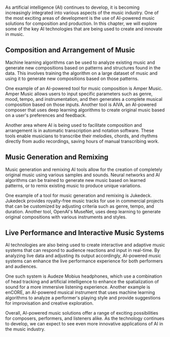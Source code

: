 
As artificial intelligence (AI) continues to develop, it is becoming increasingly integrated into various aspects of the music industry. One of the most exciting areas of development is the use of AI-powered music solutions for composition and production. In this chapter, we will explore some of the key AI technologies that are being used to create and innovate in music.

Composition and Arrangement of Music
------------------------------------

Machine learning algorithms can be used to analyze existing music and generate new compositions based on patterns and structures found in the data. This involves training the algorithm on a large dataset of music and using it to generate new compositions based on those patterns.

One example of an AI-powered tool for music composition is Amper Music. Amper Music allows users to input specific parameters such as genre, mood, tempo, and instrumentation, and then generates a complete musical composition based on those inputs. Another tool is AIVA, an AI-powered composer that uses deep learning algorithms to create original music based on a user's preferences and feedback.

Another area where AI is being used to facilitate composition and arrangement is in automatic transcription and notation software. These tools enable musicians to transcribe their melodies, chords, and rhythms directly from audio recordings, saving hours of manual transcribing work.

Music Generation and Remixing
-----------------------------

Music generation and remixing AI tools allow for the creation of completely original music using various samples and sounds. Neural networks and AI algorithms can be trained to generate new music based on learned patterns, or to remix existing music to produce unique variations.

One example of a tool for music generation and remixing is Jukedeck. Jukedeck provides royalty-free music tracks for use in commercial projects that can be customized by adjusting criteria such as genre, tempo, and duration. Another tool, OpenAI's MuseNet, uses deep learning to generate original compositions with various instruments and styles.

Live Performance and Interactive Music Systems
----------------------------------------------

AI technologies are also being used to create interactive and adaptive music systems that can respond to audience reactions and input in real-time. By analyzing live data and adjusting its output accordingly, AI-powered music systems can enhance the live performance experience for both performers and audiences.

One such system is Audeze Mobius headphones, which use a combination of head tracking and artificial intelligence to enhance the spatialization of sound for a more immersive listening experience. Another example is enCORE, an AI-powered musical instrument that uses machine learning algorithms to analyze a performer's playing style and provide suggestions for improvisation and creative exploration.

Overall, AI-powered music solutions offer a range of exciting possibilities for composers, performers, and listeners alike. As the technology continues to develop, we can expect to see even more innovative applications of AI in the music industry.
